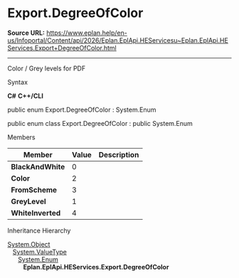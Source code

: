 # Export.DegreeOfColor

**Source URL:** https://www.eplan.help/en-us/Infoportal/Content/api/2026/Eplan.EplApi.HEServicesu~Eplan.EplApi.HEServices.Export+DegreeOfColor.html

---

Color / Grey levels for PDF

Syntax

**C#**
**C++/CLI**


public enum Export.DegreeOfColor : System.Enum

public enum class Export.DegreeOfColor : public System.Enum


Members

| Member | Value | Description |
| --- | --- | --- |
| **BlackAndWhite** | 0 |  |
| **Color** | 2 |  |
| **FromScheme** | 3 |  |
| **GreyLevel** | 1 |  |
| **WhiteInverted** | 4 |  |

Inheritance Hierarchy

[System.Object](#)  
   [System.ValueType](#)  
      [System.Enum](#)  
         **Eplan.EplApi.HEServices.Export.DegreeOfColor**
